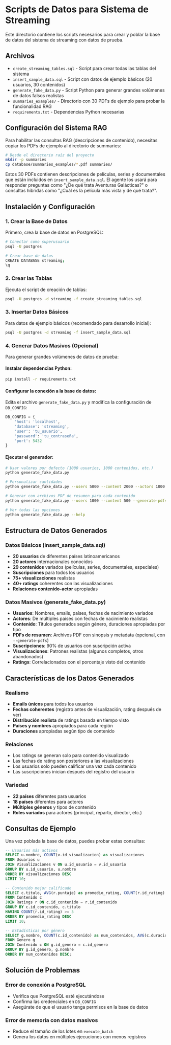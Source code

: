 # Scripts de Datos para Sistema de Streaming

Este directorio contiene los scripts necesarios para crear y poblar la base de datos del sistema de streaming con datos de prueba.

## Archivos

- `create_streaming_tables.sql` - Script para crear todas las tablas del sistema
- `insert_sample_data.sql` - Script con datos de ejemplo básicos (20 usuarios, 30 contenidos)
- `generate_fake_data.py` - Script Python para generar grandes volúmenes de datos falsos realistas
- `summaries_examples/` - Directorio con 30 PDFs de ejemplo para probar la funcionalidad RAG
- `requirements.txt` - Dependencias Python necesarias

## Configuración del Sistema RAG

Para habilitar las consultas RAG (descripciones de contenido), necesitas copiar los PDFs de ejemplo al directorio de summaries:

```bash
# Desde el directorio raíz del proyecto
mkdir -p summaries
cp database/summaries_examples/*.pdf summaries/
```

Estos 30 PDFs contienen descripciones de películas, series y documentales que están incluidos en `insert_sample_data.sql`. El agente los usará para responder preguntas como "¿De qué trata Aventuras Galácticas?" o consultas híbridas como "¿Cuál es la película más vista y de qué trata?".

## Instalación y Configuración

### 1. Crear la Base de Datos

Primero, crea la base de datos en PostgreSQL:

```bash
# Conectar como superusuario
psql -U postgres

# Crear base de datos
CREATE DATABASE streaming;
\q
```

### 2. Crear las Tablas

Ejecuta el script de creación de tablas:

```bash
psql -U postgres -d streaming -f create_streaming_tables.sql
```

### 3. Insertar Datos Básicos

Para datos de ejemplo básicos (recomendado para desarrollo inicial):

```bash
psql -U postgres -d streaming -f insert_sample_data.sql
```

### 4. Generar Datos Masivos (Opcional)

Para generar grandes volúmenes de datos de prueba:

#### Instalar dependencias Python:

```bash
pip install -r requirements.txt
```

#### Configurar la conexión a la base de datos:

Edita el archivo `generate_fake_data.py` y modifica la configuración de `DB_CONFIG`:

```python
DB_CONFIG = {
    'host': 'localhost',
    'database': 'streaming',
    'user': 'tu_usuario',
    'password': 'tu_contraseña',
    'port': 5432
}
```

#### Ejecutar el generador:

```bash
# Usar valores por defecto (1000 usuarios, 1000 contenidos, etc.)
python generate_fake_data.py

# Personalizar cantidades
python generate_fake_data.py --users 5000 --content 2000 --actors 1000 --views 50000 --ratings 25000

# Generar con archivos PDF de resumen para cada contenido
python generate_fake_data.py --users 1000 --content 500 --generate-pdfs

# Ver todas las opciones
python generate_fake_data.py --help
```

## Estructura de Datos Generados

### Datos Básicos (insert_sample_data.sql)
- **20 usuarios** de diferentes países latinoamericanos
- **20 actores** internacionales conocidos
- **29 contenidos** variados (películas, series, documentales, especiales)
- **Suscripciones** para todos los usuarios
- **75+ visualizaciones** realistas
- **40+ ratings** coherentes con las visualizaciones
- **Relaciones contenido-actor** apropiadas

### Datos Masivos (generate_fake_data.py)
- **Usuarios**: Nombres, emails, países, fechas de nacimiento variados
- **Actores**: De múltiples países con fechas de nacimiento realistas
- **Contenido**: Títulos generados según género, duraciones apropiadas por tipo
- **PDFs de resumen**: Archivos PDF con sinopsis y metadata (opcional, con `--generate-pdfs`)
- **Suscripciones**: 90% de usuarios con suscripción activa
- **Visualizaciones**: Patrones realistas (algunos completos, otros abandonados)
- **Ratings**: Correlacionados con el porcentaje visto del contenido

## Características de los Datos Generados

### Realismo
- **Emails únicos** para todos los usuarios
- **Fechas coherentes** (registro antes de visualización, rating después de ver)
- **Distribución realista** de ratings basada en tiempo visto
- **Países y nombres** apropiados para cada región
- **Duraciones** apropiadas según tipo de contenido

### Relaciones
- Los ratings se generan solo para contenido visualizado
- Las fechas de rating son posteriores a las visualizaciones
- Los usuarios solo pueden calificar una vez cada contenido
- Las suscripciones inician después del registro del usuario

### Variedad
- **22 países** diferentes para usuarios
- **18 países** diferentes para actores
- **Múltiples géneros** y tipos de contenido
- **Roles variados** para actores (principal, reparto, director, etc.)

## Consultas de Ejemplo

Una vez poblada la base de datos, puedes probar estas consultas:

```sql
-- Usuarios más activos
SELECT u.nombre, COUNT(v.id_visualizacion) as visualizaciones
FROM Usuarios u
JOIN Visualizaciones v ON u.id_usuario = v.id_usuario
GROUP BY u.id_usuario, u.nombre
ORDER BY visualizaciones DESC
LIMIT 10;

-- Contenido mejor calificado
SELECT c.titulo, AVG(r.puntaje) as promedio_rating, COUNT(r.id_rating) as num_ratings
FROM Contenido c
JOIN Ratings r ON c.id_contenido = r.id_contenido
GROUP BY c.id_contenido, c.titulo
HAVING COUNT(r.id_rating) >= 5
ORDER BY promedio_rating DESC
LIMIT 10;

-- Estadísticas por género
SELECT g.nombre, COUNT(c.id_contenido) as num_contenidos, AVG(c.duracion_min) as duracion_promedio
FROM Genero g
JOIN Contenido c ON g.id_genero = c.id_genero
GROUP BY g.id_genero, g.nombre
ORDER BY num_contenidos DESC;
```

## Solución de Problemas

### Error de conexión a PostgreSQL
- Verifica que PostgreSQL esté ejecutándose
- Confirma las credenciales en `DB_CONFIG`
- Asegúrate de que el usuario tenga permisos en la base de datos

### Error de memoria con datos masivos
- Reduce el tamaño de los lotes en `execute_batch`
- Genera los datos en múltiples ejecuciones con menos registros
